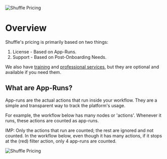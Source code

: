 ![Shuffle Pricing](https://github.com/frikky/shuffle-docs/blob/master/assets/Shuffle_Pricing.png?raw=true)

# Overview

Shuffle's pricing is primarily based on two things:
1. License - Based on App-Runs.
2. Support - Based on Post-Onboarding Needs.

We also have [training](https://shuffler.io/training) and [professional services](https://shuffler.io/professional-services), but they are optional and available if you need them.

## What are App-Runs?

App-runs are the actual actions that run inside your workflow. They are a simple and transparent way to track the platform's usage.

For example, the workflow below has many nodes or 'actions'. Whenever it runs, these actions are counted as app-runs.

IMP: Only the actions that run are counted; the rest are ignored and not counted. In the workflow below, even though it has many actions, if it stops at the (red) filter action, only 4 app-runs are counted.

![Shuffle Pricing](https://github.com/frikky/shuffle-docs/blob/master/assets/Shuffle_Pricing_Workflow.png?raw=true)
